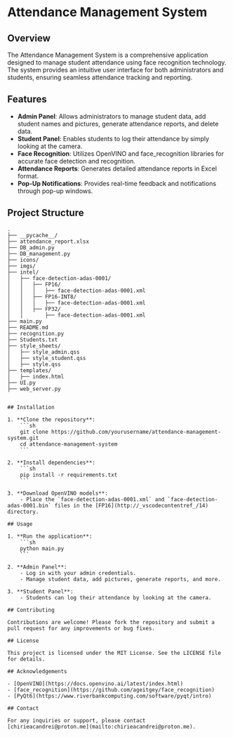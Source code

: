 # Attendance Management System

## Overview

The Attendance Management System is a comprehensive application designed to manage student attendance using face recognition technology. The system provides an intuitive user interface for both administrators and students, ensuring seamless attendance tracking and reporting.

## Features

- **Admin Panel**: Allows administrators to manage student data, add student names and pictures, generate attendance reports, and delete data.
- **Student Panel**: Enables students to log their attendance by simply looking at the camera.
- **Face Recognition**: Utilizes OpenVINO and face_recognition libraries for accurate face detection and recognition.
- **Attendance Reports**: Generates detailed attendance reports in Excel format.
- **Pop-Up Notifications**: Provides real-time feedback and notifications through pop-up windows.

## Project Structure

```plaintext
.
├── __pycache__/
├── attendance_report.xlsx
├── DB_admin.py
├── DB_management.py
├── icons/
├── imgs/
├── intel/
│   ├── face-detection-adas-0001/
│   │   ├── FP16/
│   │   │   ├── face-detection-adas-0001.xml
│   │   ├── FP16-INT8/
│   │   │   ├── face-detection-adas-0001.xml
│   │   ├── FP32/
│   │       ├── face-detection-adas-0001.xml
├── main.py
├── README.md
├── recognition.py
├── Students.txt
├── style_sheets/
│   ├── style_admin.qss
│   ├── style_student.qss
│   ├── style.qss
├── templates/
│   ├── index.html
├── UI.py
├── web_server.py


## Installation

1. **Clone the repository**:
    ```sh
    git clone https://github.com/yourusername/attendance-management-system.git
    cd attendance-management-system
    ```

2. **Install dependencies**:
    ```sh
    pip install -r requirements.txt
    ```

3. **Download OpenVINO models**:
    - Place the `face-detection-adas-0001.xml` and `face-detection-adas-0001.bin` files in the [FP16](http://_vscodecontentref_/14) directory.

## Usage

1. **Run the application**:
    ```sh
    python main.py
    ```

2. **Admin Panel**:
    - Log in with your admin credentials.
    - Manage student data, add pictures, generate reports, and more.

3. **Student Panel**:
    - Students can log their attendance by looking at the camera.

## Contributing

Contributions are welcome! Please fork the repository and submit a pull request for any improvements or bug fixes.

## License

This project is licensed under the MIT License. See the LICENSE file for details.

## Acknowledgements

- [OpenVINO](https://docs.openvino.ai/latest/index.html)
- [face_recognition](https://github.com/ageitgey/face_recognition)
- [PyQt6](https://www.riverbankcomputing.com/software/pyqt/intro)

## Contact

For any inquiries or support, please contact [chirieacandrei@proton.me](mailto:chirieacandrei@proton.me).